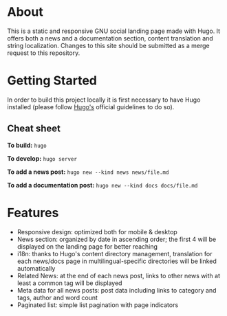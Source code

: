 # About
This is a static and responsive GNU social landing page made with Hugo. It
offers both a news and a documentation section, content translation and string
localization.
Changes to this site should be submitted as a merge request to this repository.

# Getting Started
In order to build this project locally it is first necessary to have Hugo
installed (please follow [Hugo's](https://gohugo.io/getting-started/quick-start/)
official guidelines to do so).

## Cheat sheet
**To build:** `hugo`

**To develop:** `hugo server`

**To add a news post:** `hugo new --kind news news/file.md`

**To add a documentation post:** `hugo new --kind docs docs/file.md`

# Features
* Responsive design: optimized both for mobile & desktop
* News section: organized by date in ascending order; the first 4 will be
  displayed on the landing page for better reaching
* i18n: thanks to Hugo's content directory management, translation for each
  news/docs page in multilingual-specific directories will be linked automatically
* Related News: at the end of each news post, links to other news with at least
  a common tag will be displayed
* Meta data for all news posts: post data including links to category and tags,
  author and word count
* Paginated list: simple list pagination with page indicators



